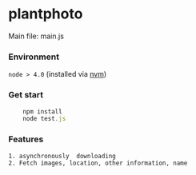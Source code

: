 # plantphoto

Main file: main.js

### Environment
`node > 4.0` (installed via [nvm](https://github.com/creationix/nvm))

### Get start
```js
    npm install
    node test.js
```

### Features 
	1. asynchronously  downloading
	2. Fetch images, location, other information, name 
	